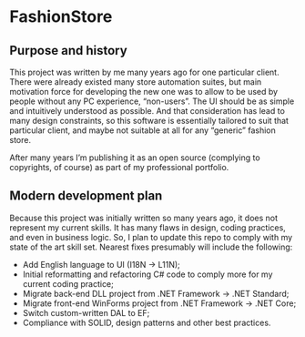 # FashionStore

## Purpose and history

This project was written by me many years ago for one particular client.
There were already existed many store automation suites, but main
motivation force for developing the new one was to allow to be used by
people without any PC experience, “non-users”. The UI should be as
simple and intuitively understood as possible. And that consideration
has lead to many design constraints, so this software is essentially
tailored to suit that particular client, and maybe not suitable at all
for any “generic” fashion store.

After many years I’m publishing it as an open source (complying to
copyrights, of course) as part of my professional portfolio.

## Modern development plan

Because this project was initially written so many years ago, it does
not represent my current skills. It has many flaws in design, coding
practices, and even in business logic. So, I plan to update this repo
to comply with my state of the art skill set. Nearest fixes presumably
will include the following:

* Add English language to UI (I18N → L11N);
* Initial reformatting and refactoring C# code to comply more for my
  current coding practice;
* Migrate back-end DLL project from .NET Framework → .NET Standard;
* Migrate front-end WinForms project from .NET Framework → .NET Core;
* Switch custom-written DAL to EF;
* Compliance with SOLID, design patterns and other best practices.